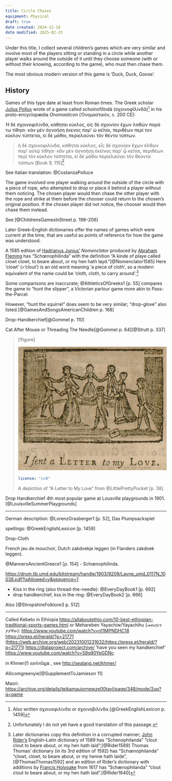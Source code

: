```yaml
---
title: Circle Chases
equipment: Physical
draft: true
date created: 2024-12-18
date modified: 2025-02-23
---
```


Under this title, I collect several children’s games which are very similar and involve most of the players sitting or standing in a circle while another player walks around the outside of it until they choose someone (with or without their knowing, according to the game), who must then chase them.

The most obvious modern version of this game is ‘Duck, Duck, Goose’.

## History

Games of this type date at least from Roman times. The Greek scholar [Julius Pollux](https://en.wikipedia.org/wiki/Julius_Pollux) wrote of a game called <span lang="grc-Latn" class="aka">schoinofílíndá</span> (<span lang="grc" class="aka">σχοινοφῖλίνδᾶ</span>)[^also] in his proto-encyclopædia <cite>Onomasticon</cite> (<span lang="grc">Ὀνομαστικὸν</span>, <abbr>c.</abbr> 200 <abbr>CE</abbr>):

[^also]: Also written <span lang="grc-monoton">σχοινοφιλίνδα</span> or <span lang="grc-monoton">σχοινοβιλίνδα</span>.[@GreekEnglishLexicon p. 1459]

Ή δέ σχοινοφιλίνδα, κάθηται κύκλος, είς δέ σχοινίον έχων λαθών παρά τω τίθησι·
κάν μέν άγνοήση έκενος παρ' ώ κεϊται, περιθέων περί τον κύκλον τύπτεται, εί δέ
μάθοι, περιελαύνει τόν θέντα τύπτων.

> ἡ δὲ σχοινοφιλίνδα, κάθηται κύκλος, εἷς δὲ σχοινίον ἔχων ἐλθὼν παρ’ αὐτῷ
> τίθησι· κἂν μὲν ἀγνοήσῃ ἐκεῖνος παρ’ ᾧ κεῖται, περιθέων περὶ τὸν κύκλον
> τύπτεται, εἰ δὲ μάθοι περιελαύνει τὸν θέοντα τύπτων [Book 9, 115][^notranslation]

[^notranslation]: Unfortunately I do not yet have a good translation of this passage.

See Italian translation: @CostanzaPolluce

The game involved one player walking around the outside of the circle with a piece of rope, who attempted to drop or place it behind a player without them noticing. The chosen player would then chase the other player with the rope and strike at them before the chooser could return to the chosen’s original position. If the chosen player did not notice, the chooser would then chase them instead.

See [@ChildrensGamesInStreet p. 198–206]

Later Greek–English dictionaries offer the names of games which were current at the time, that are useful as points of reference for how the game was understood.

A 1585 edition of [Hadrianus Junius’](https://en.wikipedia.org/wiki/Hadrianus_Junius) <cite>Nomenclator</cite> produced by [Abraham Fleming](https://en.wikipedia.org/wiki/Abraham_Fleming) has “Schœnophilinda” with the definition “A kinde of playe called clowt clowt, to beare about, or my hen hath layd.”[@Nomenclator1585] Here ‘clowt’ (=‘clout’) is an old word meaning ‘a piece of cloth’, so a modern equivalent of the name could be ‘cloth, cloth, to carry around’.[^later]

[^later]: Later dictionaries copy this definition in a corrupted manner; [John Rider’s](https://en.wikipedia.org/wiki/John_Rider_(bishop)) English–Latin dictionary of 1589 has “Schenophilanda” “clout clout to beare about, or my hen hath laid”;[@Rider1589] Thomas Thomas’ dictionary (in its 3rd edition of 1592) has “Schœnophilanda” “clowt, clowt, to beare about, or my henne hath laide”,[@ThomasThomas1592] and an edition of Rider’s dictionary with additions by [Francis Holyoake](https://en.wikipedia.org/wiki/Francis_Holyoake) from 1617 has “Schænophilanda” “clout clout to beare about, or my hen hath laid”.[@Rider1640]

Some comparisons are inaccurate; @AthleticsOfGreeks1 [p. 55] compares the game to “hunt the slipper”, a Victorian parlour game more akin to Pass-the-Parcel.

However, “hunt the squirrel” does seem to be very similar; “drop-glove” also listed.[@GamesAndSongsAmericanChildren p. 168]

Drop-Handkerchief[@GommeI p. 110]

Cat After Mouse or Threading The Needle[@GommeI p. 64][@Strutt p. 337]

> [!figure]
>
> ![](lettertomylove.jpg)
>
> ```yaml
> license: "cc0"
> ```
>
> A depiction of “A Letter to My Love” from @LittlePrettyPocket [p. 38].


Drop Handkerchief 4th most popular game at Lousville playgrounds in 1901.[@LouisvilleSummerPlaygrounds]

---

German description: @LorenzGrasberger1 [p. 52], Das Plumpsackspiel

spellings: @GreekEnglishLexicon [p. 1459]

Drop-Cloth

French <span lang="fr" class="aka">jeu de mouchoir</span>, Dutch <span lang="nl" class="aka">zakdoekje leggen</span> (in Flanders <span lang="nl-BE" class="aka">zakdoek leggen</span>).

@MannersAncientGreece1 [p. 154] - Schœnophilinda.

https://drum.lib.umd.edu/bitstream/handle/1903/9209/Layne_umd_0117N_10038.pdf?isAllowed=y&sequence=1


- Kiss in the ring (also thread-the-needle): @EveryDayBook1 [p. 692]
- drop handkerchief, kss in the ring: @EveryDayBook2 [p. 666]

Also [@ShropshireFolklore3 p. 512]

---

Called Kebeto in Ethiopia https://allaboutethio.com/10-best-ethiopian-traditional-sports-games.html or Mehareben Yayachiw/Yayachihu (መሀረቤን ያያችሁ): https://www.youtube.com/watch?v=n11MPNDHC18 https://press.et/herald/?p=21771 (https://web.archive.org/web/20231001231632/https://press.et/herald/?p=21771)
https://dlalaproject.com/archive/ ‘have you seen my handkerchief’ https://www.youtube.com/watch?v=S8q90YeGDNc

in Khmer(!) លាក់កន្សែង , see http://sealang.net/khmer/


<span lang="sco" class="aka">Allicomgreenyie</span>[@SupplementToJamieson 11]

Maori: https://archive.org/details/teikamauiornewze00tayl/page/348/mode/2up?q=game